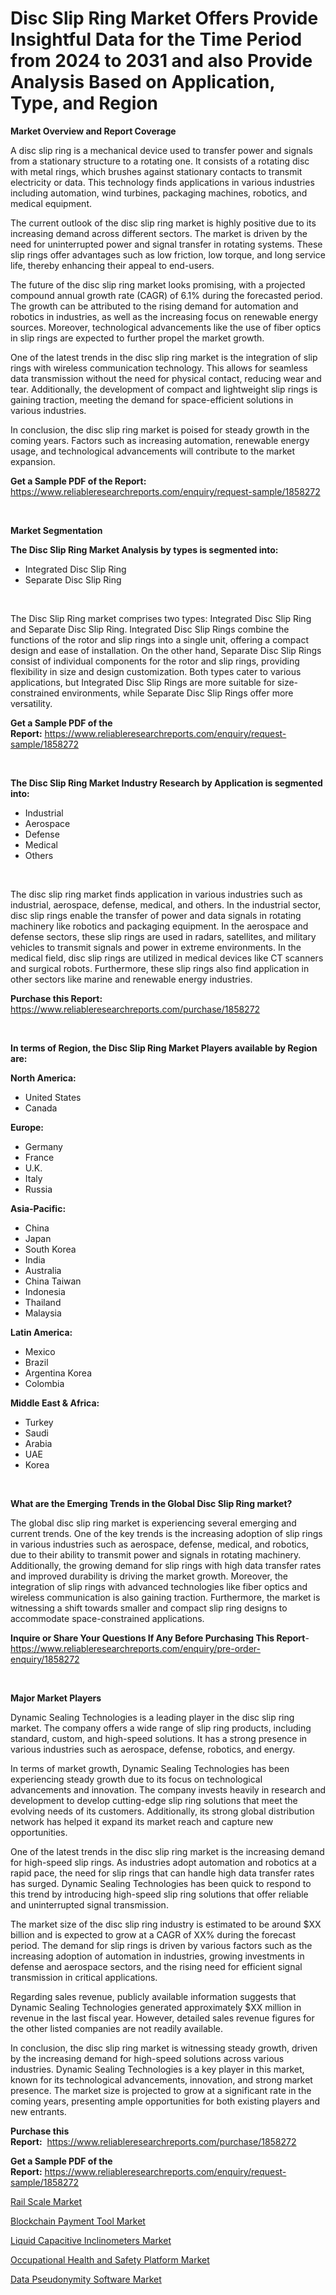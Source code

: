 <p><h1>Disc Slip Ring Market Offers Provide Insightful Data for the Time Period from 2024 to 2031 and also Provide Analysis Based on Application, Type, and Region</h1></p><p><strong>Market Overview and Report Coverage</strong></p>
<p><p>A disc slip ring is a mechanical device used to transfer power and signals from a stationary structure to a rotating one. It consists of a rotating disc with metal rings, which brushes against stationary contacts to transmit electricity or data. This technology finds applications in various industries including automation, wind turbines, packaging machines, robotics, and medical equipment.</p><p>The current outlook of the disc slip ring market is highly positive due to its increasing demand across different sectors. The market is driven by the need for uninterrupted power and signal transfer in rotating systems. These slip rings offer advantages such as low friction, low torque, and long service life, thereby enhancing their appeal to end-users.</p><p>The future of the disc slip ring market looks promising, with a projected compound annual growth rate (CAGR) of 6.1% during the forecasted period. The growth can be attributed to the rising demand for automation and robotics in industries, as well as the increasing focus on renewable energy sources. Moreover, technological advancements like the use of fiber optics in slip rings are expected to further propel the market growth.</p><p>One of the latest trends in the disc slip ring market is the integration of slip rings with wireless communication technology. This allows for seamless data transmission without the need for physical contact, reducing wear and tear. Additionally, the development of compact and lightweight slip rings is gaining traction, meeting the demand for space-efficient solutions in various industries.</p><p>In conclusion, the disc slip ring market is poised for steady growth in the coming years. Factors such as increasing automation, renewable energy usage, and technological advancements will contribute to the market expansion.</p></p>
<p><strong>Get a Sample PDF of the Report:</strong> <a href="https://www.reliableresearchreports.com/enquiry/request-sample/1858272">https://www.reliableresearchreports.com/enquiry/request-sample/1858272</a></p>
<p>&nbsp;</p>
<p><strong>Market Segmentation</strong></p>
<p><strong>The Disc Slip Ring Market Analysis by types is segmented into:</strong></p>
<p><ul><li>Integrated Disc Slip Ring</li><li>Separate Disc Slip Ring</li></ul></p>
<p>&nbsp;</p>
<p><p>The Disc Slip Ring market comprises two types: Integrated Disc Slip Ring and Separate Disc Slip Ring. Integrated Disc Slip Rings combine the functions of the rotor and slip rings into a single unit, offering a compact design and ease of installation. On the other hand, Separate Disc Slip Rings consist of individual components for the rotor and slip rings, providing flexibility in size and design customization. Both types cater to various applications, but Integrated Disc Slip Rings are more suitable for size-constrained environments, while Separate Disc Slip Rings offer more versatility.</p></p>
<p><strong>Get a Sample PDF of the Report:</strong>&nbsp;<a href="https://www.reliableresearchreports.com/enquiry/request-sample/1858272">https://www.reliableresearchreports.com/enquiry/request-sample/1858272</a></p>
<p>&nbsp;</p>
<p><strong>The Disc Slip Ring Market Industry Research by Application is segmented into:</strong></p>
<p><ul><li>Industrial</li><li>Aerospace</li><li>Defense</li><li>Medical</li><li>Others</li></ul></p>
<p>&nbsp;</p>
<p><p>The disc slip ring market finds application in various industries such as industrial, aerospace, defense, medical, and others. In the industrial sector, disc slip rings enable the transfer of power and data signals in rotating machinery like robotics and packaging equipment. In the aerospace and defense sectors, these slip rings are used in radars, satellites, and military vehicles to transmit signals and power in extreme environments. In the medical field, disc slip rings are utilized in medical devices like CT scanners and surgical robots. Furthermore, these slip rings also find application in other sectors like marine and renewable energy industries.</p></p>
<p><strong>Purchase this Report:</strong>&nbsp; <a href="https://www.reliableresearchreports.com/purchase/1858272">https://www.reliableresearchreports.com/purchase/1858272</a></p>
<p>&nbsp;</p>
<p><strong>In terms of Region, the Disc Slip Ring Market Players available by Region are:</strong></p>
<p>
    <p> <strong> North America: </strong>
        <ul>
            <li>United States</li>
            <li>Canada</li>
        </ul>
        </p> 
    <p> <strong> Europe: </strong>
        <ul>
            <li>Germany</li>
            <li>France</li>
            <li>U.K.</li>
            <li>Italy</li>
            <li>Russia</li>
        </ul>
        </p> 
    <p> <strong> Asia-Pacific: </strong>
        <ul>
            <li>China</li>
            <li>Japan</li>
            <li>South Korea</li>
            <li>India</li>
            <li>Australia</li>
            <li>China Taiwan</li>
            <li>Indonesia</li>
            <li>Thailand</li>
            <li>Malaysia</li>
        </ul>
        </p> 
    <p> <strong> Latin America: </strong>
        <ul>
            <li>Mexico</li>
            <li>Brazil</li>
            <li>Argentina Korea</li>
            <li>Colombia</li>
        </ul>
        </p> 
    <p> <strong> Middle East & Africa: </strong>
        <ul>
            <li>Turkey</li>
            <li>Saudi</li>
            <li>Arabia</li>
            <li>UAE</li>
            <li>Korea</li>
        </ul>
    </p>
    </p>
<p>&nbsp;</p>
<p><strong>What are the Emerging Trends in the Global Disc Slip Ring market?</strong></p>
<p><p>The global disc slip ring market is experiencing several emerging and current trends. One of the key trends is the increasing adoption of slip rings in various industries such as aerospace, defense, medical, and robotics, due to their ability to transmit power and signals in rotating machinery. Additionally, the growing demand for slip rings with high data transfer rates and improved durability is driving the market growth. Moreover, the integration of slip rings with advanced technologies like fiber optics and wireless communication is also gaining traction. Furthermore, the market is witnessing a shift towards smaller and compact slip ring designs to accommodate space-constrained applications.</p></p>
<p><strong>Inquire or Share Your Questions If Any Before Purchasing This Report</strong>- <a href="https://www.reliableresearchreports.com/enquiry/pre-order-enquiry/1858272">https://www.reliableresearchreports.com/enquiry/pre-order-enquiry/1858272</a></p>
<p>&nbsp;</p>
<p><strong>Major Market Players</strong></p>
<p><p>Dynamic Sealing Technologies is a leading player in the disc slip ring market. The company offers a wide range of slip ring products, including standard, custom, and high-speed solutions. It has a strong presence in various industries such as aerospace, defense, robotics, and energy.</p><p>In terms of market growth, Dynamic Sealing Technologies has been experiencing steady growth due to its focus on technological advancements and innovation. The company invests heavily in research and development to develop cutting-edge slip ring solutions that meet the evolving needs of its customers. Additionally, its strong global distribution network has helped it expand its market reach and capture new opportunities.</p><p>One of the latest trends in the disc slip ring market is the increasing demand for high-speed slip rings. As industries adopt automation and robotics at a rapid pace, the need for slip rings that can handle high data transfer rates has surged. Dynamic Sealing Technologies has been quick to respond to this trend by introducing high-speed slip ring solutions that offer reliable and uninterrupted signal transmission.</p><p>The market size of the disc slip ring industry is estimated to be around $XX billion and is expected to grow at a CAGR of XX% during the forecast period. The demand for slip rings is driven by various factors such as the increasing adoption of automation in industries, growing investments in defense and aerospace sectors, and the rising need for efficient signal transmission in critical applications.</p><p>Regarding sales revenue, publicly available information suggests that Dynamic Sealing Technologies generated approximately $XX million in revenue in the last fiscal year. However, detailed sales revenue figures for the other listed companies are not readily available.</p><p>In conclusion, the disc slip ring market is witnessing steady growth, driven by the increasing demand for high-speed solutions across various industries. Dynamic Sealing Technologies is a key player in this market, known for its technological advancements, innovation, and strong market presence. The market size is projected to grow at a significant rate in the coming years, presenting ample opportunities for both existing players and new entrants.</p></p>
<p><strong>Purchase this Report:</strong>&nbsp;&nbsp;<a href="https://www.reliableresearchreports.com/purchase/1858272">https://www.reliableresearchreports.com/purchase/1858272</a></p>
<p></p>
<p><strong>Get a Sample PDF of the Report:</strong>&nbsp;<a href="https://www.reliableresearchreports.com/enquiry/request-sample/1858272">https://www.reliableresearchreports.com/enquiry/request-sample/1858272</a></p>
<p><p><a href="https://github.com/RichRobinson5/Market-Research-Report-List-3/blob/main/rail-scale-market.md">Rail Scale Market</a></p><p><a href="https://issuu.com/reportprime-2/docs/blockchain-payment-tool-market-size-2030.pptx">Blockchain Payment Tool Market</a></p><p><a href="https://github.com/JameTravis/Market-Research-Report-List-3/blob/main/liquid-capacitive-inclinometers-market.md">Liquid Capacitive Inclinometers Market</a></p><p><a href="https://issuu.com/reportprime-2/docs/occupational-health-and-safety-platform-market-siz">Occupational Health and Safety Platform Market</a></p><p><a href="https://issuu.com/reportprime-2/docs/data-pseudonymity-software-market-size-2030.pptx">Data Pseudonymity Software Market</a></p></p>